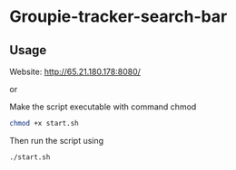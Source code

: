 # Groupie-tracker-search-bar

## Usage

Website: http://65.21.180.178:8080/

or

Make the script executable with command chmod

```bash
chmod +x start.sh
```
Then run the script using
```bash
./start.sh
```

